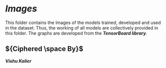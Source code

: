 
# ${Images}$


This folder contains the Images of the models trained, developed and used in the dataset. Thus, the working of all models are collectively provided in this folder.
The graphs are developed from the ***TensorBoard library***.


## ${Ciphered \space By}$
***Vishu Kalier***
